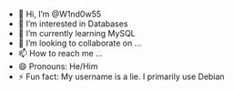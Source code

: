 - 👋 Hi, I’m @W1nd0w55
- 👀 I’m interested in Databases
- 🌱 I’m currently learning MySQL
- 💞️ I’m looking to collaborate on ...
- 📫 How to reach me ...
- 😄 Pronouns: He/Him
- ⚡ Fun fact: My username is a lie. I primarily use Debian

<!---
W1nd0w55/W1nd0w55 is a ✨ special ✨ repository because its `README.md` (this file) appears on your GitHub profile.
You can click the Preview link to take a look at your changes.
--->
